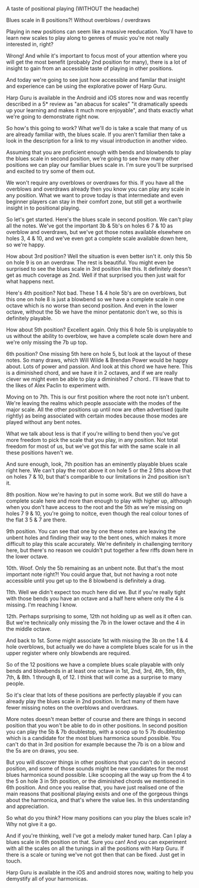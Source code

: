 A taste of positional playing (WITHOUT the headache)

Blues scale in 8 positions?!
Without overblows / overdraws

Playing in new positions can seem like a massive reeducation. You'll have to learn new scales to play along to genres of music you're not really interested in, right?

Wrong! And while it's important to focus most of your attention where you will get the most benefit (probably 2nd position for many), there is a lot of insight to gain from an accessible taste of playing in other positions.

And today we're going to see just how accessible and familar that insight and experience can be using the explorative power of Harp Guru.

Harp Guru is available in the Android and iOS stores now and was recently described in a 5* review as "an abacus for scales" "it dramatically speeds up your learning and makes it much more enjoyable", and thats exactly what we're going to demonstrate right now.

So how's this going to work? What we'll do is take a scale that many of us are already familiar with, the blues scale. If you aren't familiar then take a look in the description for a link to my visual introduction in another video.

Assuming that you are proficient enough with bends and blowbends to play the blues scale in second position, we're going to see how many other positions we can play our familiar blues scale in. I'm sure you'll be surprised and excited to try some of them out.

We won't require any overblows or overdraws for this. If you have all the overblows and overdraws already then you know you can play any scale in any position. What we want to prove today is that intermediate and even beginner players can stay in their comfort zone, but still get a worthwile insight in to positional playing.

So let's get started. Here's the blues scale in second position. We can't play all the notes. We've got the important 3b & 5b's on holes 6 7 & 10 as overblow and overdraws, but we've got those notes available elsewhere on holes 3, 4 & 10, and we've even got a complete scale available down here, so we're happy.

How about 3rd position? Well the situation is even better isn't it. only this 5b on hole 9 is on an overdraw. The rest is beautiful. You might even be surprised to see the blues scale in 3rd position like this. It definitely doesn't get as much coverage as 2nd. Well if that surprised you then just wait for what happens next.

Here's 4th position? Not bad. These 1 & 4 hole 5b's are on overblows, but this one on hole 8 is just a blowbend so we have a complete scale in one octave which is no worse than second position. And even in the lower octave, without the 5b we have the minor pentatonic don't we, so this is definitely playable.

How about 5th position? Excellent again. Only this 6 hole 5b is unplayable to us without the ability to overblow, we have a complete scale down here and we're only missing the 7b up top.

6th position? One missing 5th here on hole 5, but look at the layout of these notes. So many draws, which Will Wilde & Brendan Power would be happy about. Lots of power and passion. And look at this chord we have here. This is a diminished chord, and we have it in 2 octaves, and if we are really clever we might even be able to play a diminished 7 chord.. I'll leave that to the likes of Alex Paclin to experiment with.

Moving on to 7th. This is our first position where the root note isn't unbent. We're leaving the realms which people associate with the modes of the major scale. All the other positions up until now are often advertised (quite rightly) as being associated with certain modes because those modes are played without any bent notes.

What we talk about less is that if you're willing to bend then you've got more freedom to pick the scale that you play, in any position. Not total freedom for most of us, but we've got this far with the same scale in all these positions haven't we.

And sure enough, look, 7th position has an eminently playable blues scale right here. We can't play the root above it on hole 5 or the 2 5ths above that on holes 7 & 10, but that's comparible to our limitations in 2nd position isn't it.

8th position. Now we're having to put in some work. But we still do have a complete scale here and more than enough to play with higher up, although when you don't have access to the root and the 5th as we're missing on holes 7 9 & 10, you're going to noitce, even though the real colour tones of the flat 3 5 & 7 are there.

9th position. You can see that one by one these notes are leaving the unbent holes and finding their way to the bent ones, which makes it more difficult to play this scale accurately. We're definitely in challenging territory here, but there's no reason we couldn't put together a few riffs down here in the lower octave.

10th. Woof. Only the 5b remaining as an unbent note. But that's the most important note right?! You could argue that, but not having a root note accessible until you get up to the 8 blowbend is definitely a drag.

11th. Well we didn't expect too much here did we. But if you're really tight with those bends you have an octave and a half here where only the 4 is missing. I'm reaching I know.

12th. Perhaps surprising to some, 12th not holding up as well as it often can. But we're technically only missing the 7b in the lower octave and the 4 in the middle octave.

And back to 1st. Some might associate 1st with missing the 3b on the 1 & 4 hole overblows, but actually we do have a complete blues scale for us in the upper register where only blowbends are required.

So of the 12 positions we have a complete blues scale playable with only bends and blowbends in at least one octave in 1st, 2nd, 3rd, 4th, 5th, 6th, 7th, & 8th. 1 through 8, of 12. I think that will come as a surprise to many people.

So it's clear that lots of these positions are perfectly playable if you can already play the blues scale in 2nd position. In fact many of them have fewer missing notes on the overblows and overdraws.

More notes doesn't mean better of course and there are things in second position that you won't be able to do in other positions. In second position you can play the 5b & 7b doublestop, with a scoop up to 5 7b doublestop which is a candidate for the most blues harmonica sound possible. You can't do that in 3rd position for example because the 7b is on a blow and the 5s are on draws, you see.

But you will discover things in other positions that you can't do in second position, and some of those sounds might be new candidates for the most blues harmonica sound possible. Like scooping all the way up from the 4 to the 5 on hole 3 in 5th position, or the diminished chords we mentioned in 6th position. And once you realise that, you have just realised one of the main reasons that positional playing exists and one of the gorgeous things about the harmonica, and that's where the value lies. In this understanding and appreciation.

So what do you think? How many positions can you play the blues scale in? Why not give it a go.

And if you're thinking, well I've got a melody maker tuned harp. Can I play a blues scale in 6th position on that. Sure you can! And you can experiment with all the scales on all the tunings in all the positions with Harp Guru. If there is a scale or tuning we've not got then that can be fixed. Just get in touch.

Harp Guru is available in the iOS and android stores now, waiting to help you demystify all of your harmonicas.
